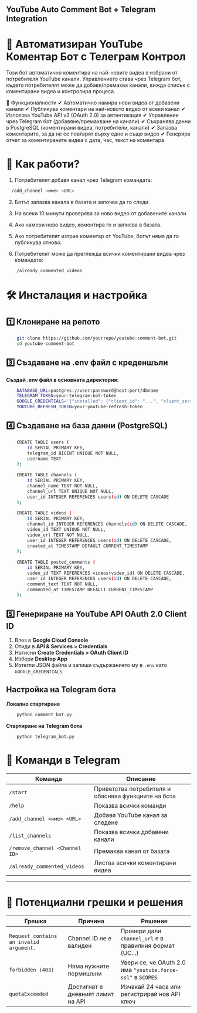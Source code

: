 ## YouTube Auto Comment Bot + Telegram Integration

# 🚀 Автоматизиран YouTube Коментар Бот с Телеграм Контрол

Този бот автоматично коментира на най-новите видеа в избрани от потребителя YouTube канали. Управлението става чрез Telegram бот, където потребителят може да добавя/премахва канали, вижда списък с коментирани видеа и контролира процеса.

📌 Функционалности
✔ Автоматично намира нови видеа от добавени канали
✔ Публикува коментари на най-новото видео от всеки канал
✔ Използва YouTube API v3 (OAuth 2.0) за автентикация
✔ Управление чрез Telegram бот (добавяне/премахване на канали)
✔ Съхранява данни в PostgreSQL (коментирани видеа, потребители, канали)
✔ Запазва коментарите, за да не се повтарят върху едно и също видео
✔ Генерира отчет за коментираните видеа с дата, час, текст на коментара

# 📖 Как работи?

1. Потребителят добавя канал чрез Telegram командата:

```bash
  /add_channel <име> <URL>
```

2. Ботът запазва канала в базата и започва да го следи.

3. На всеки 10 минути проверява за ново видео от добавените канали.

4. Ако намери ново видео, коментира го и записва в базата.

5. Ако потребителят изтрие коментар от YouTube, ботът няма да го публикува отново.
6. Потребителят може да преглежда всички коментирани видеа чрез командата:

```bash
    /already_commented_videos
```

# 🛠 Инсталация и настройка

## 1️⃣ Клониране на репото

```bash
    git clone https://github.com/yourrepo/youtube-comment-bot.git
    cd youtube-comment-bot
```

## 3️⃣ Създаване на .env файл с креденшъли

**Създай .env файл в основната директория:**

```bash
    DATABASE_URL=postgres://user:password@host:port/dbname
    TELEGRAM_TOKEN=your-telegram-bot-token
    GOOGLE_CREDENTIALS='{"installed": {"client_id": "...", "client_secret": "...", "redirect_uris": ["..."]}}'
    YOUTUBE_REFRESH_TOKEN=your-youtube-refresh-token
```

## 4️⃣ Създаване на база данни (PostgreSQL)

```bash
    CREATE TABLE users (
        id SERIAL PRIMARY KEY,
        telegram_id BIGINT UNIQUE NOT NULL,
        username TEXT
    );
    
    CREATE TABLE channels (
        id SERIAL PRIMARY KEY,
        channel_name TEXT NOT NULL,
        channel_url TEXT UNIQUE NOT NULL,
        user_id INTEGER REFERENCES users(id) ON DELETE CASCADE
    );
    
    CREATE TABLE videos (
        id SERIAL PRIMARY KEY,
        channel_id INTEGER REFERENCES channels(id) ON DELETE CASCADE,
        video_id TEXT UNIQUE NOT NULL,
        video_url TEXT NOT NULL,
        user_id INTEGER REFERENCES users(id) ON DELETE CASCADE,
        created_at TIMESTAMP DEFAULT CURRENT_TIMESTAMP
    );
    
    CREATE TABLE posted_comments (
        id SERIAL PRIMARY KEY,
        video_id TEXT REFERENCES videos(video_id) ON DELETE CASCADE,
        user_id INTEGER REFERENCES users(id) ON DELETE CASCADE,
        comment_text TEXT NOT NULL,
        commented_at TIMESTAMP DEFAULT CURRENT_TIMESTAMP
    );
```

## 5️⃣ Генериране на YouTube API OAuth 2.0 Client ID

1. Влез в **Google Cloud Console**
2. Отиди в **API & Services > Credentials**
3. Натисни **Create Credentials > OAuth Client ID**
4. Избери **Desktop App**
5. Изтегли JSON файла и запиши съдържанието му в `.env` като `GOOGLE_CREDENTIALS`

## Настройка на Telegram бота

**Локално стартиране**

```python
    python comment_bot.py
```

**Стартиране на Telegram бота**

```python
    python telegram_bot.py
```

# 📜 Команди в Telegram


| Команда                         | Описание                                        |
|---------------------------------|------------------------------------------------|
| `/start`                        | Приветства потребителя и обяснява функциите на бота |
| `/help`                         | Показва всички команди                         |
| `/add_channel <име> <URL>`      | Добавя YouTube канал за следене               |
| `/list_channels`                | Показва всички добавени канали                 |
| `/remove_channel <Channel ID>`  | Премахва канал от базата                       |
| `/already_commented_videos`     | Листва всички коментирани видеа                |


___________________________________________________________________

# 🔧 Потенциални грешки и решения

| Грешка                                      | Причина                                | Решение |
|---------------------------------------------|----------------------------------------|---------------------------------------------------------------|
| `Request contains an invalid argument.`     | Channel ID не е валиден               | Провери дали `channel_url` е в правилния формат (UC...)       |
| `forbidden (403)`                           | Няма нужните пермишъни                 | Увери се, че OAuth 2.0 има `"youtube.force-ssl"` в `SCOPES`   |
| `quotaExceeded`                             | Достигнат е дневният лимит на API      | Изчакай 24 часа или регистрирай нов API ключ                  |









